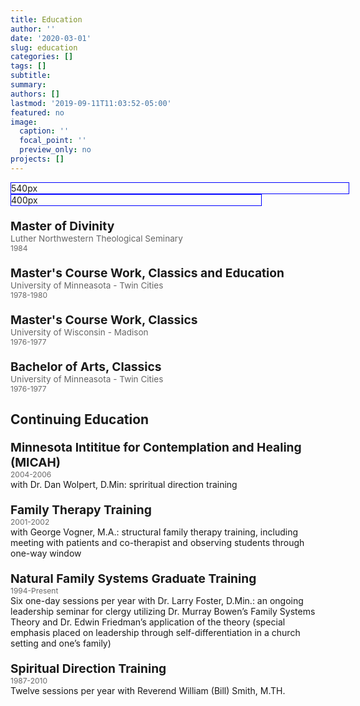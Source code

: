 ```yaml
---
title: Education
author: ''
date: '2020-03-01'
slug: education
categories: []
tags: []
subtitle: 
summary: 
authors: []
lastmod: '2019-09-11T11:03:52-05:00'
featured: no
image:
  caption: ''
  focal_point: ''
  preview_only: no
projects: []
---
```


<div style="
width:540px;
border:1px solid blue;">540px</div>  

<div style="
width:400px;
border:1px solid blue;">400px</div> 



<html> 
<style>
p.lev1 {
  font-weight:bold; 
  font-size: 1.2rem;
  margin: 20px 0px 0px 0px; 
}
p.lev2 {
  font-size: .85rem;
  color: rgba(0,0,0,0.6);
  margin:0px; 
}
p.lev3 {
  font-size: .75rem;
  color: rgba(0,0,0,0.6);
  margin:0px; 
}
</style>
<body> 
<div class="col-12"> 
<p class="lev1"> Master of Divinity </p>
<p class="lev2"> Luther Northwestern Theological Seminary  </p> 
<p class="lev3"> 1984 </p> 

<p class="lev1"> Master's Course Work, Classics and Education </p>
<p class="lev2"> University of Minneasota - Twin Cities </p> 
<p class="lev3"> 1978-1980 </p> 

<p class="lev1"> Master's Course Work, Classics </p>
<p class="lev2"> University of Wisconsin - Madison </p> 
<p class="lev3"> 1976-1977 </p> 

<p class="lev1"> Bachelor of Arts, Classics </p>
<p class="lev2"> University of Minneasota - Twin Cities</p> 
<p class="lev3"> 1976-1977 </p> 

<h2> Continuing Education </h2>  

<p class="lev1"> Minnesota Intititue for Contemplation and Healing (MICAH) </p>  
<p class="lev3"> 2004-2006 </p> 
with Dr. Dan Wolpert, D.Min: spriritual direction training

<p class="lev1">  Family Therapy Training </p>  
<p class="lev3"> 2001-2002 </p> 
with George Vogner, M.A.:  structural family therapy training, including meeting with patients and co-therapist and observing students through one-way window

<p class="lev1"> Natural Family Systems Graduate Training </p>  
<p class="lev3"> 1994-Present </p> 
Six one-day sessions per year with Dr. Larry Foster, D.Min.:  an ongoing leadership seminar for clergy utilizing Dr. Murray Bowen’s Family Systems Theory and Dr. Edwin Friedman’s application of the theory (special emphasis placed on leadership through self-differentiation in a church setting and one’s family)

<p class="lev1">  Spiritual Direction Training </p>  
<p class="lev3"> 1987-2010 </p> 
Twelve sessions per year with Reverend William (Bill) Smith, M.TH.

</div> 
</body> 
</html>


